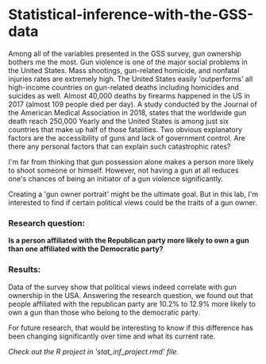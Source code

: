 # Statistical-inference-with-the-GSS-data

Among all of the variables presented in the GSS survey, gun ownership bothers me the most. Gun violence is one of the major social problems in the United States. Mass shootings, gun-related homicide, and nonfatal injuries rates are extremely high. The United States easily 'outperforms' all high-income countries on gun-related deaths including homicides and suicides as well. Almost 40,000 deaths by firearms happened in the US in 2017 (almost 109 people died per day). A study conducted by the Journal of the American Medical Association in 2018, states that the worldwide gun death reach 250,000 Yearly and the United States is among just six countries that make up half of those fatalities. Two obvious explanatory factors are the accessibility of guns and lack of government control. Are there any personal factors that can explain such catastrophic rates?

I'm far from thinking that gun possession alone makes a person more likely to shoot someone or himself. However, not having a gun at all reduces one's chances of being an initiator of a gun violence significantly. 

Creating a 'gun owner portrait' might be the ultimate goal. But in this lab, I'm interested to find if certain political views could be the traits of a gun owner. 

### Research question: 
**Is a person affiliated with the Republican party more likely to own a gun than one affiliated with the Democratic party?** 


### Results:

Data of the survey show that political views indeed correlate with gun ownership in the USA. Answering the research question, we found out that people affiliated with the republican party are 10.2% to 12.9% more likely to own a gun than those who belong to the democratic party. 

For future research, that would be interesting to know if this difference has been changing significantly over time and what its current rate. 



*Check out the R project in 'stat_inf_project.rmd' file.*
